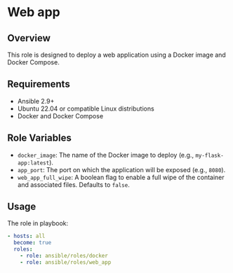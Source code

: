 # Web app

## Overview

This role is designed to deploy a web application using a Docker image and Docker Compose.

## Requirements

- Ansible 2.9+
- Ubuntu 22.04 or compatible Linux distributions
- Docker and Docker Compose

## Role Variables

- `docker_image`: The name of the Docker image to deploy (e.g., `my-flask-app:latest`).
- `app_port`: The port on which the application will be exposed (e.g., `8080`).
- `web_app_full_wipe`: A boolean flag to enable a full wipe of the container and associated files. Defaults to `false`.

## Usage

The role in playbook:

```yaml
- hosts: all
  become: true
  roles:
    - role: ansible/roles/docker
    - role: ansible/roles/web_app
```

